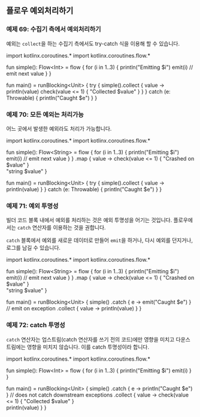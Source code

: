 ## 플로우 예외처리하기

### 예제 69: 수집기 측에서 예외처리하기

예외는 `collect`을 하는 수집기 측에서도 try-catch 식을 이용해 할 수 있습니다.

<div class="kotlin-playground" >
import kotlinx.coroutines.*
import kotlinx.coroutines.flow.*

fun simple(): Flow&lt;Int&gt; = flow {
    for (i in 1..3) {
        println("Emitting $i")
        emit(i) // emit next value
    }
}

fun main() = runBlocking&lt;Unit&gt; {
    try {
        simple().collect { value ->         
            println(value)
            check(value <= 1) { "Collected $value" }
        }
    } catch (e: Throwable) {
        println("Caught $e")
    } 
}
</div>

### 예제 70: 모든 예외는 처리가능

어느 곳에서 발생한 예외라도 처리가 가능합니다.

<div class="kotlin-playground" >
import kotlinx.coroutines.*
import kotlinx.coroutines.flow.*

fun simple(): Flow&lt;String&gt; = 
    flow {
        for (i in 1..3) {
            println("Emitting $i")
            emit(i) // emit next value
        }
    }
    .map { value ->
        check(value <= 1) { "Crashed on $value" }                 
        "string $value"
    }

fun main() = runBlocking&lt;Unit&gt; {
    try {
        simple().collect { value -> println(value) }
    } catch (e: Throwable) {
        println("Caught $e")
    } 
}
</div>

### 예제 71: 예외 투명성

빌더 코드 블록 내에서 예외를 처리하는 것은 예외 투명성을 어기는 것입니다. 플로우에서는 `catch`  연산자를 이용하는 것을 권합니다.

`catch` 블록에서 예외를 새로운 데이터로 만들어 `emit`을 하거나, 다시 예외를 던지거나, 로그를 남길 수 있습니다.

<div class="kotlin-playground" >
import kotlinx.coroutines.*
import kotlinx.coroutines.flow.*

fun simple(): Flow&lt;String&gt; = 
    flow {
        for (i in 1..3) {
            println("Emitting $i")
            emit(i) // emit next value
        }
    }
    .map { value ->
        check(value <= 1) { "Crashed on $value" }                 
        "string $value"
    }

fun main() = runBlocking&lt;Unit&gt; {
    simple()
        .catch { e -> emit("Caught $e") } // emit on exception
        .collect { value -> println(value) }
}
</div>

### 예제 72: catch 투명성

`catch` 연산자는 업스트림(catch 연산자를 쓰기 전의 코드)에만 영향을 미치고 다운스트림에는 영향을 미치지 않습니다. 이를 catch 투명성이라 합니다.

<div class="kotlin-playground" >
import kotlinx.coroutines.*
import kotlinx.coroutines.flow.*

fun simple(): Flow&lt;Int&gt; = flow {
    for (i in 1..3) {
        println("Emitting $i")
        emit(i)
    }
}

fun main() = runBlocking&lt;Unit&gt; {
    simple()
        .catch { e -> println("Caught $e") } // does not catch downstream exceptions
        .collect { value ->
            check(value <= 1) { "Collected $value" }                 
            println(value) 
        }
}
</div>